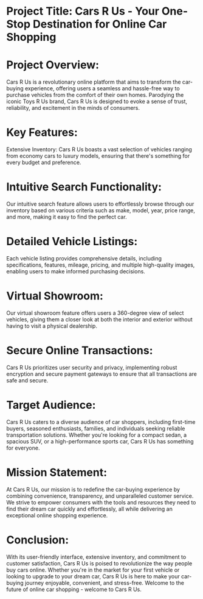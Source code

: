 # Project Title: Cars R Us - Your One-Stop Destination for Online Car Shopping

# Project Overview:
Cars R Us is a revolutionary online platform that aims to transform the car-buying experience, offering users a seamless and hassle-free way to purchase vehicles from the comfort of their own homes. Parodying the iconic Toys R Us brand, Cars R Us is designed to evoke a sense of trust, reliability, and excitement in the minds of consumers.

# Key Features:
Extensive Inventory: Cars R Us boasts a vast selection of vehicles ranging from economy cars to luxury models, ensuring that there's something for every budget and preference.

# Intuitive Search Functionality: 
Our intuitive search feature allows users to effortlessly browse through our inventory based on various criteria such as make, model, year, price range, and more, making it easy to find the perfect car.

# Detailed Vehicle Listings: 
Each vehicle listing provides comprehensive details, including specifications, features, mileage, pricing, and multiple high-quality images, enabling users to make informed purchasing decisions.

# Virtual Showroom: 
Our virtual showroom feature offers users a 360-degree view of select vehicles, giving them a closer look at both the interior and exterior without having to visit a physical dealership.

# Secure Online Transactions: 
Cars R Us prioritizes user security and privacy, implementing robust encryption and secure payment gateways to ensure that all transactions are safe and secure.

# Target Audience:
Cars R Us caters to a diverse audience of car shoppers, including first-time buyers, seasoned enthusiasts, families, and individuals seeking reliable transportation solutions. Whether you're looking for a compact sedan, a spacious SUV, or a high-performance sports car, Cars R Us has something for everyone.

# Mission Statement:
At Cars R Us, our mission is to redefine the car-buying experience by combining convenience, transparency, and unparalleled customer service. We strive to empower consumers with the tools and resources they need to find their dream car quickly and effortlessly, all while delivering an exceptional online shopping experience.

# Conclusion:
With its user-friendly interface, extensive inventory, and commitment to customer satisfaction, Cars R Us is poised to revolutionize the way people buy cars online. Whether you're in the market for your first vehicle or looking to upgrade to your dream car, Cars R Us is here to make your car-buying journey enjoyable, convenient, and stress-free. Welcome to the future of online car shopping - welcome to Cars R Us.
